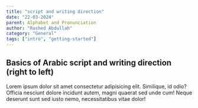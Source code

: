 ```yaml
---
title: "script and writing direction"
date: "22-03-2024"
parent: Alphabet and Pronunciation
author: "Rashed Abdullah"
category: "General"
tags: ["intro", "getting-started"]
---
```


## Basics of Arabic script and writing direction (right to left)

Lorem ipsum dolor sit amet consectetur adipisicing elit. Similique, id
odio? Officia nesciunt dolore incidunt autem, magni quaerat sed unde cum!
Neque deserunt sunt sed iusto nemo, necessitatibus vitae dolor!
